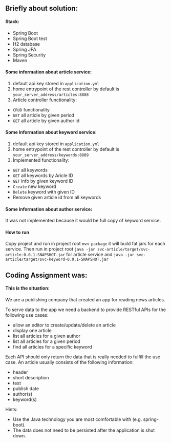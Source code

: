 ## Briefly about solution:
#### Stack:
* Spring Boot
* Spring Boot test
* H2 database
* Spring JPA
* Spring Security
* Maven

#### Some information about article service:
1. default api key stored in `application.yml`
2. home entrypoint of the rest controller by default is `your_server_address/articles:8888`
3. Article controller functionality:
* `CRUD` functionality
* `GET` all article by given period
* `GET` all article by given author id

#### Some information about keyword service:
1. default api key stored in `application.yml`
2. home entrypoint of the rest controller by default is `your_server_address/keywords:8889`
3. Implemented functionality:
 * `GET` all keywords
 * `GET` all keywords by Aricle ID
 * `GET` info by given keyword ID
 * `Create` new keyword
 * `Delete` keyword with given ID
 * Remove given article id from all keywords

#### Some information about author service:
It was not implemented because it would be full copy of keyword service.

#### How to run

Copy project and run in project root `mvn package` it will build fat jars for each service. 
Then run in project root `java -jar svc-article/target/svc-article-0.0.1-SNAPSHOT.jar` for article service and `java -jar svc-article/target/svc-keyword-0.0.1-SNAPSHOT.jar`

## Coding Assignment was:
#### This is the situation:
We are a publishing company that created an app for reading news articles.

To serve data to the app we need a backend to provide RESTful APIs for the following use cases:
 - allow an editor to create/update/delete an article
 - display one article
 - list all articles for a given author
 - list all articles for a given period
 - find all articles for a specific keyword

Each API should only return the data that is really needed to fulfill the use case.
An article usually consists of the following information:

* header
* short description
* text
* publish date
* author(s)
* keyword(s)

Hints:
* Use the Java technology you are most comfortable with (e.g. spring-boot).
* The data does not need to be persisted after the application is shut down.
